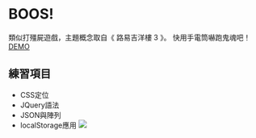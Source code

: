 # BOOS!
類似打殭屍遊戲，主題概念取自《 路易吉洋樓 3 》。
快用手電筒嚇跑鬼魂吧！
[DEMO](https://renee112311.github.io/BOOS-/index)

## 練習項目
* CSS定位
* JQuery語法
* JSON與陣列
* localStorage應用
![](https://i.imgur.com/nekXirw.jpg)
